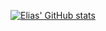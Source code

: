 [![Elias' GitHub stats](https://github-readme-stats.vercel.app/api?username=sailecodes)](https://github.com/anuraghazra/github-readme-stats)
